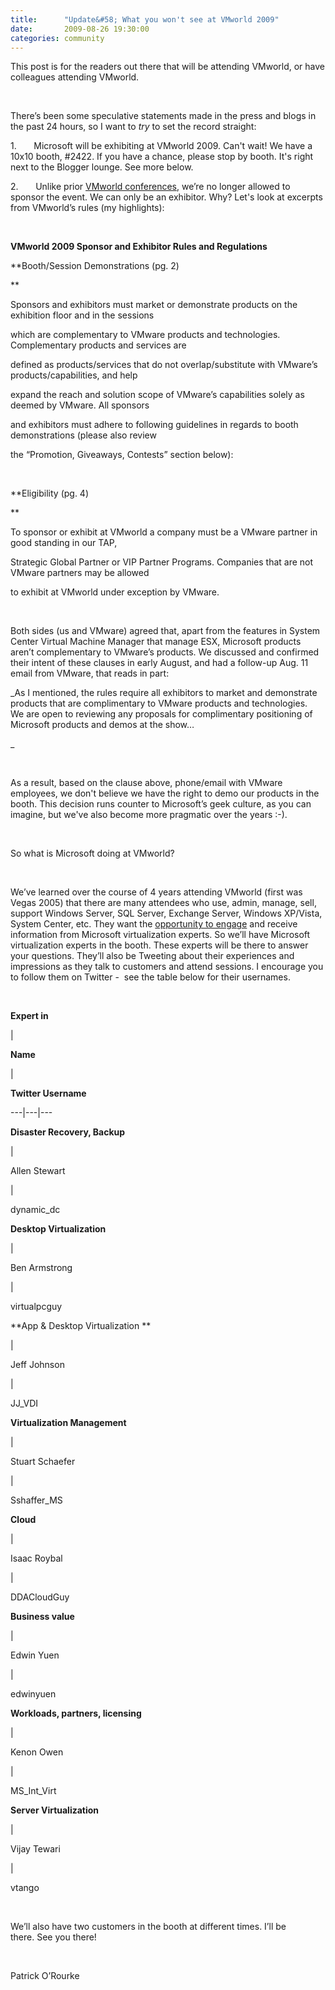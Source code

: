 ```yaml
---
title:      "Update&#58; What you won't see at VMworld 2009"
date:       2009-08-26 19:30:00
categories: community
---
```

This post is for the readers out there that will be attending VMworld, or have colleagues attending VMworld. 

 

There’s been some speculative statements made in the press and blogs in the past 24 hours, so I want to _try_ to set the record straight:

1.       Microsoft will be exhibiting at VMworld 2009. Can't wait! We have a 10x10 booth, #2422. If you have a chance, please stop by booth. It's right next to the Blogger lounge. See more below. 

2.       Unlike prior [VMworld conferences](http://blogs.technet.com/windowsserver/archive/2007/09/13/VMworld-2007_3A00_-MS-booth-noise.aspx "VMworld 2007 blog"), we’re no longer allowed to sponsor the event. We can only be an exhibitor. Why? Let's look at excerpts from VMworld’s rules (my highlights):

 

 **VMworld 2009 Sponsor and Exhibitor Rules and Regulations**

 **Booth/Session Demonstrations (pg. 2)

**

Sponsors and exhibitors must market or demonstrate products on the exhibition floor and in the sessions

which are complementary to VMware products and technologies. Complementary products and services are

defined as products/services that do not overlap/substitute with VMware’s products/capabilities, and help

expand the reach and solution scope of VMware’s capabilities solely as deemed by VMware. All sponsors

and exhibitors must adhere to following guidelines in regards to booth demonstrations (please also review

the “Promotion, Giveaways, Contests” section below):

 

 **Eligibility (pg. 4)

**

To sponsor or exhibit at VMworld a company must be a VMware partner in good standing in our TAP,

Strategic Global Partner or VIP Partner Programs. Companies that are not VMware partners may be allowed

to exhibit at VMworld under exception by VMware.

 

Both sides (us and VMware) agreed that, apart from the features in System Center Virtual Machine Manager that manage ESX, Microsoft products aren’t complementary to VMware’s products. We discussed and confirmed their intent of these clauses in early August, and had a follow-up Aug. 11 email from VMware, that reads in part:

 _As I mentioned, the rules require all exhibitors to market and demonstrate products that are complimentary to VMware products and technologies.   We are open to reviewing any proposals for complimentary positioning of Microsoft products and demos at the show…

_

 

As a result, based on the clause above, phone/email with VMware employees, we don't believe we have the right to demo our products in the booth. This decision runs counter to Microsoft’s geek culture, as you can imagine, but we've also become more pragmatic over the years :-). 

 

So what is Microsoft doing at VMworld? 

 

We’ve learned over the course of 4 years attending VMworld (first was Vegas 2005) that there are many attendees who use, admin, manage, sell, support Windows Server, SQL Server, Exchange Server, Windows XP/Vista, System Center, etc. They want the [opportunity to engage](http://blogs.technet.com/windowsserver/archive/2006/11/07/LA-Traffic-_2D00_-1_2C00_500-Shirts-in-150-minutes.aspx "VMworld 2006") and receive information from Microsoft virtualization experts. So we’ll have Microsoft virtualization experts in the booth. These experts will be there to answer your questions. They’ll also be Tweeting about their experiences and impressions as they talk to customers and attend sessions. I encourage you to follow them on Twitter -  see the table below for their usernames. 

 

**Expert in**

| 

**Name**

| 

**Twitter Username**  
  
---|---|---  
  
**Disaster Recovery, Backup**

| 

Allen Stewart 

| 

dynamic_dc   
  
**Desktop Virtualization**

| 

Ben Armstrong 

| 

virtualpcguy   
  
**App & Desktop Virtualization **

| 

Jeff Johnson 

| 

JJ_VDI   
  
**Virtualization Management**

| 

Stuart Schaefer 

| 

Sshaffer_MS   
  
**Cloud**

| 

Isaac Roybal 

| 

DDACloudGuy   
  
**Business value**

| 

Edwin Yuen 

| 

edwinyuen   
  
**Workloads, partners, licensing**

| 

Kenon Owen 

| 

MS_Int_Virt   
  
**Server Virtualization**

| 

Vijay Tewari 

| 

vtango   
  
 

We’ll also have two customers in the booth at different times. I’ll be there. See you there!

 

Patrick O’Rourke
